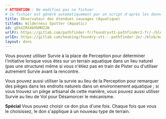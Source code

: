 ```yaml
---
# ATTENTION : Ne modifiez pas ce fichier
# Ce fichier est généré automatiquement par un script d'après les données du module Foundry VTT officiel et de sa traduction
title: Observateur des étendues sauvages (Aquatique)
titleEn: Wilderness Spotter (Aquatic)
id: gEkGIRX4bXbMHZ2W
urlFr: https://gitlab.com/pathfinder-fr/foundryvtt-pathfinder2-fr/-/blob/master/data/feats/gEkGIRX4bXbMHZ2W.htm
urlEn: https://gitlab.com/hooking/foundry-vtt---pathfinder-2e/-/blob/master/packs/data/feats.db/wilderness-spotter-aquatic.json
layout: dons
---
```

Vous pouvez utiliser Survie à la place de Perception pour déterminer l'initiative lorsque vous êtes sur un terrain aquatique dans un lieu naturel (pas une structure) même si vous n'étiez pas en train de Pister ou d'utiliser autrement Survie avant la rencontre.

Vous pouvez aussi utiliser la survie au lieu de la Perception pour remarquer des pièges dans les endroits naturels dans un environnement aquatique ; si vous trouvez un piège artisanal de cette manière, vous pouvez aussi utiliser Survie au lieu de Vol pour Désamorcer le mécanisme.

**Spécial** Vous pouvez choisir ce don plus d'une fois. Chaque fois que vous le choisissez, le don s'applique à un nouveau type de terrain.
